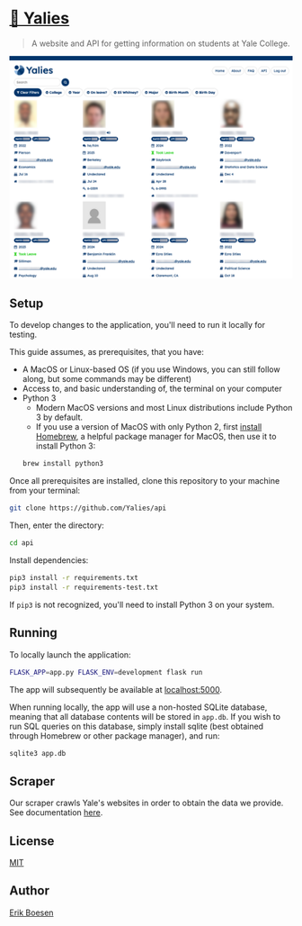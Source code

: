 # [👥 Yalies](https://yalies.io)

> A website and API for getting information on students at Yale College.

![Screenshot](screenshot.png)

## Setup
To develop changes to the application, you'll need to run it locally for testing.

This guide assumes, as prerequisites, that you have:
* A MacOS or Linux-based OS (if you use Windows, you can still follow along, but some commands may be different)
* Access to, and basic understanding of, the terminal on your computer
* Python 3
    * Modern MacOS versions and most Linux distributions include Python 3 by default.
    * If you use a version of MacOS with only Python 2, first [install Homebrew](https://brew.sh/#install), a helpful package manager for MacOS, then use it to install Python 3:
    ```sh
    brew install python3
    ```

Once all prerequisites are installed, clone this repository to your machine from your terminal:
```sh
git clone https://github.com/Yalies/api
```

Then, enter the directory:
```sh
cd api
```

Install dependencies:
```sh
pip3 install -r requirements.txt
pip3 install -r requirements-test.txt
```

If `pip3` is not recognized, you'll need to install Python 3 on your system.

## Running
To locally launch the application:
```sh
FLASK_APP=app.py FLASK_ENV=development flask run
```
The app will subsequently be available at [localhost:5000](http://localhost:5000).

When running locally, the app will use a non-hosted SQLite database, meaning that all database contents will be stored in `app.db`. If you wish to run SQL queries on this database, simply install sqlite (best obtained through Homebrew or other package manager), and run:
```sh
sqlite3 app.db
```

## Scraper
Our scraper crawls Yale's websites in order to obtain the data we provide. See documentation [here](app/scraper/README.md).

## License
[MIT](LICENSE)

## Author
[Erik Boesen](https://github.com/ErikBoesen)

